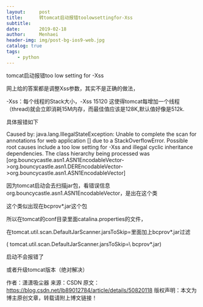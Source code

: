 ```yaml
---
layout:     post
title:      转tomcat启动报错toolowsettingfor-Xss
subtitle:   
date:       2019-02-18
author:     Menhaei
header-img: img/post-bg-ios9-web.jpg
catalog: true
tags:
    - python
---
```

tomcat启动报错too low setting for -Xss

网上给的答案都是调整Xss参数，其实不是正确的做法，

-Xss：每个线程的Stack大小，-Xss 15120 这使得tomcat每增加一个线程（thread)就会立即消耗15M内存，而最佳值应该是128K,默认值好像是512k. 

具体报错如下

Caused by: java.lang.IllegalStateException: Unable to complete the scan for annotations for web application [] due to a StackOverflowError. Possible root causes include a too low setting for -Xss and illegal cyclic inheritance dependencies. The class hierarchy being processed was [org.bouncycastle.asn1.ASN1EncodableVector->org.bouncycastle.asn1.DEREncodableVector->org.bouncycastle.asn1.ASN1EncodableVector]

因为tomcat启动会去扫描jar包，看错误信息org.bouncycastle.asn1.ASN1EncodableVector，是出在这个类

这个类似出现在bcprov*.jar这个包

所以在tomcat的conf目录里面catalina.properties的文件，

在tomcat.util.scan.DefaultJarScanner.jarsToSkip=里面加上bcprov*.jar过滤

( tomcat.util.scan.DefaultJarScanner.jarsToSkip=\ bcprov*.jar)

启动不会报错了

或者升级tomcat版本（绝对解决）

作者：潇潇吸尘器 来源：CSDN 原文：https://blog.csdn.net/lb89012784/article/details/50820118 版权声明：本文为博主原创文章，转载请附上博文链接！
